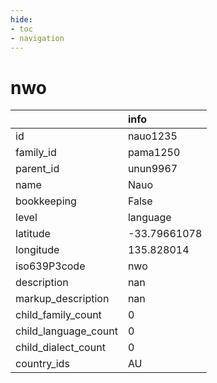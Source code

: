 ```yaml
---
hide:
- toc
- navigation
---
```

# nwo
|                      | info         |
|:---------------------|:-------------|
| id                   | nauo1235     |
| family_id            | pama1250     |
| parent_id            | unun9967     |
| name                 | Nauo         |
| bookkeeping          | False        |
| level                | language     |
| latitude             | -33.79661078 |
| longitude            | 135.828014   |
| iso639P3code         | nwo          |
| description          | nan          |
| markup_description   | nan          |
| child_family_count   | 0            |
| child_language_count | 0            |
| child_dialect_count  | 0            |
| country_ids          | AU           |